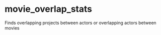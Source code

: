 # movie_overlap_stats
Finds overlapping projects between actors or overlapping actors between movies

